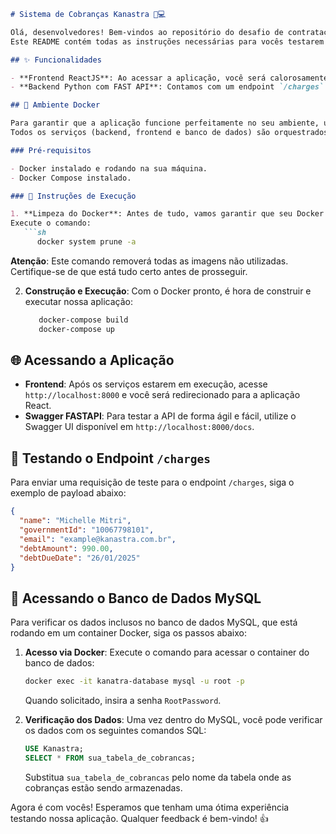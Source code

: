 ```markdown
# Sistema de Cobranças Kanastra 💼💻

Olá, desenvolvedores! Bem-vindos ao repositório do desafio de contratação da **Kanastra** para a posição de Software Engineer.
Este README contém todas as instruções necessárias para vocês testarem a aplicação de cobranças que construímos com muito ❤️.

## ✨ Funcionalidades

- **Frontend ReactJS**: Ao acessar a aplicação, você será calorosamente recebido pela tela "Hello Kanastra".
- **Backend Python com FAST API**: Contamos com um endpoint `/charges` robusto que aceita requisições POST para processar e armazenar informações de cobranças.

## 🐳 Ambiente Docker

Para garantir que a aplicação funcione perfeitamente no seu ambiente, utilizamos o Docker.
Todos os serviços (backend, frontend e banco de dados) são orquestrados via `docker-compose`.

### Pré-requisitos

- Docker instalado e rodando na sua máquina.
- Docker Compose instalado.

### 🚀 Instruções de Execução

1. **Limpeza do Docker**: Antes de tudo, vamos garantir que seu Docker esteja limpo de imagens anteriores para evitar qualquer conflito.
Execute o comando:
   ```sh
      docker system prune -a
   ```
   **Atenção**: Este comando removerá todas as imagens não utilizadas. 
   Certifique-se de que está tudo certo antes de prosseguir.

2. **Construção e Execução**: Com o Docker pronto, é hora de construir e executar nossa aplicação:
   ```sh
      docker-compose build
      docker-compose up
   ```

## 🌐 Acessando a Aplicação

- **Frontend**: Após os serviços estarem em execução, acesse `http://localhost:8000` e você será redirecionado para a aplicação React.
- **Swagger FASTAPI**: Para testar a API de forma ágil e fácil, utilize o Swagger UI disponível em `http://localhost:8000/docs`.

## 📝 Testando o Endpoint `/charges`

Para enviar uma requisição de teste para o endpoint `/charges`, siga o exemplo de payload abaixo:

```json
{
  "name": "Michelle Mitri",
  "governmentId": "10067798101",
  "email": "example@kanastra.com.br",
  "debtAmount": 990.00,
  "debtDueDate": "26/01/2025"
}
```

## 💾 Acessando o Banco de Dados MySQL

Para verificar os dados inclusos no banco de dados MySQL, que está rodando em um container Docker, siga os passos abaixo:

1. **Acesso via Docker**: Execute o comando para acessar o container do banco de dados:
   ```sh
   docker exec -it kanatra-database mysql -u root -p
   ```
   Quando solicitado, insira a senha `RootPassword`.

2. **Verificação dos Dados**: Uma vez dentro do MySQL, você pode verificar os dados com os seguintes comandos SQL:
   ```sql
   USE Kanastra;
   SELECT * FROM sua_tabela_de_cobrancas;
   ```
   Substitua `sua_tabela_de_cobrancas` pelo nome da tabela onde as cobranças estão sendo armazenadas.

Agora é com vocês! Esperamos que tenham uma ótima experiência testando nossa aplicação. Qualquer feedback é bem-vindo! 👍
```
